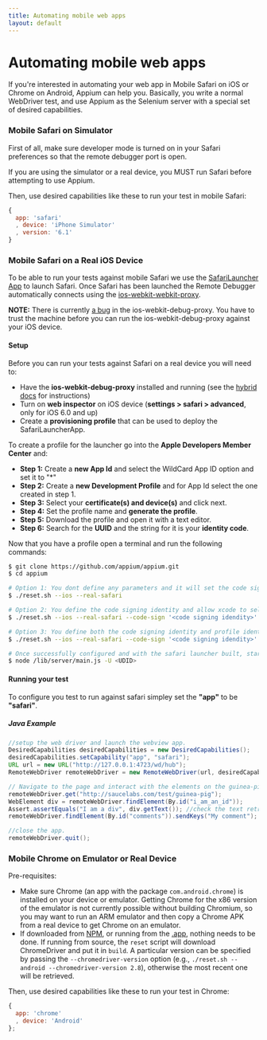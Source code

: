 ```yaml
---
title: Automating mobile web apps
layout: default
---
```


Automating mobile web apps
======================

If you're interested in automating your web app in Mobile Safari on iOS or
Chrome on Android, Appium can help you. Basically, you write a normal WebDriver
test, and use Appium as the Selenium server with a special set of desired
capabilities.

### Mobile Safari on Simulator

First of all, make sure developer mode is turned on in your Safari
preferences so that the remote debugger port is open.

If you are using the simulator or a real device, you MUST run Safari before
attempting to use Appium.

Then, use desired capabilities like these to run your test in mobile Safari:

```js
{
  app: 'safari'
  , device: 'iPhone Simulator'
  , version: '6.1'
}
```

### Mobile Safari on a Real iOS Device

To be able to run your tests against mobile Safari we use the [SafariLauncher
 App](https://github.com/snevesbarros/SafariLauncher) to launch Safari. Once
 Safari has been launched the Remote Debugger automatically connects using
 the [ios-webkit-webkit-proxy](https://github.com/google/ios-webkit-debug-proxy).

<b>NOTE:</b> There is currently [a bug](https://github.com/google/ios-webkit-debug-proxy/issues/38)
in the ios-webkit-debug-proxy. You have to trust the machine before you can run the ios-webkit-debug-proxy
against your iOS device.

#### Setup

Before you can run your tests against Safari on a real device you will need to:
* Have the <b>ios-webkit-debug-proxy</b> installed and running (see the [hybrid docs](hybrid)  for instructions)
* Turn on <b>web inspector</b> on iOS device (<b>settings > safari >
advanced</b>, only for iOS 6.0 and up)
* Create a <b>provisioning profile</b> that can be used to deploy the SafariLauncherApp.

To create a profile for the launcher go into the <b>Apple Developers Member Center</b> and:
  * <b>Step 1:</b> Create a <b>new App Id</b> and select the WildCard App ID option and set it to "*"
  * <b>Step 2:</b> Create a <b>new Development Profile</b> and for App Id select the one created in step 1.
  * <b>Step 3:</b> Select your <b>certificate(s) and device(s)</b> and click next.
  * <b>Step 4:</b> Set the profile name and <b>generate the profile</b>.
  * <b>Step 5:</b> Download the profile and open it with a text editor.
  * <b>Step 6:</b> Search for the <b>UUID</b> and the string for it is your <b>identity code</b>.

Now that you have a profile open a terminal and run the following commands:

```bash
$ git clone https://github.com/appium/appium.git
$ cd appium

# Option 1: You dont define any parameters and it will set the code signing identity to 'iPhone Developer'
$ ./reset.sh --ios --real-safari

# Option 2: You define the code signing identity and allow xcode to select the profile identity code (if it can).
$ ./reset.sh --ios --real-safari --code-sign '<code signing idendity>'

# Option 3: You define both the code signing identity and profile identity code.
$ ./reset.sh --ios --real-safari --code-sign '<code signing idendity>' --profile '<retrieved profile identity code>'

# Once successfully configured and with the safari launcher built, start the server as per usual
$ node /lib/server/main.js -U <UDID>
```

#### Running your test

To configure you test to run against safari simpley set the <b>"app"</b> to be <b>"safari"</b>.

##### Java Example

```java
//setup the web driver and launch the webview app.
DesiredCapabilities desiredCapabilities = new DesiredCapabilities();
desiredCapabilities.setCapability("app", "safari");
URL url = new URL("http://127.0.0.1:4723/wd/hub");
RemoteWebDriver remoteWebDriver = new RemoteWebDriver(url, desiredCapabilities);

// Navigate to the page and interact with the elements on the guinea-pig page using id.
remoteWebDriver.get("http://saucelabs.com/test/guinea-pig");
WebElement div = remoteWebDriver.findElement(By.id("i_am_an_id"));
Assert.assertEquals("I am a div", div.getText()); //check the text retrieved matches expected value
remoteWebDriver.findElement(By.id("comments")).sendKeys("My comment"); //populate the comments field by id.

//close the app.
remoteWebDriver.quit();
```

### Mobile Chrome on Emulator or Real Device

Pre-requisites:

*  Make sure Chrome (an app with the package `com.android.chrome`) is installed on your device or emulator. Getting Chrome for the x86 version of the emulator is not currently possible without building Chromium, so you may want to run an ARM emulator and then copy a Chrome APK from a real device to get Chrome on an emulator.
*  If downloaded from [NPM](https://www.npmjs.org/package/appium), or running from the [.app](https://github.com/appium/appium-dot-app), nothing needs to be done. If running from source, the `reset` script will download ChromeDriver and put it in `build`. A particular version can be specified by passing the `--chromedriver-version` option (e.g., `./reset.sh --android --chromedriver-version 2.8`), otherwise the most recent one will be retrieved.

Then, use desired capabilities like these to run your test in Chrome:

```js
{
  app: 'chrome'
  , device: 'Android'
};
```
